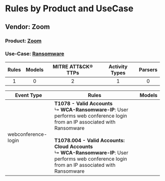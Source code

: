 Rules by Product and UseCase
============================
Vendor: Zoom
------------
### Product: [Zoom](../ds_zoom_zoom.md)
### Use-Case: [Ransomware](../../../../UseCases/uc_ransomware.md)

| Rules | Models | MITRE ATT&CK® TTPs | Activity Types | Parsers |
|:-----:|:------:|:------------------:|:--------------:|:-------:|
|   1   |   0    |         2          |       1        |    0    |

| Event Type          | Rules    | Models |
| ---- | ---- | ------ |
| webconference-login | <b>T1078 - Valid Accounts</b><br> ↳ <b>WCA-Ransomware-IP</b>: User performs web conference login from an IP associated with Ransomware<br><br><b>T1078.004 - Valid Accounts: Cloud Accounts</b><br> ↳ <b>WCA-Ransomware-IP</b>: User performs web conference login from an IP associated with Ransomware |        |